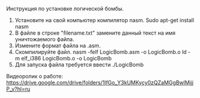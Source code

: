 Инструкция по установке логической бомбы.
1. Установите на свой компьютер компилятор nasm.
Sudo apt-get install nasm
2. В файле в строке "filename.txt" замените данный текст на имя уничтожаемого файла.
3. Измените формат файла на .asm.
4. Скомпилируйте файл.
nasm -felf LogicBomb.asm -o LogicBomb.o
ld -m elf_i386 LogicBomb.o -o LogicBomb
5. Для запуска файла требуется ввести
./LogicBomb

Видеоролик о работе: https://drive.google.com/drive/folders/1lfGo_Y3kUMKycy0zQZaMGgBwlMjjjP_v?hl=ru
